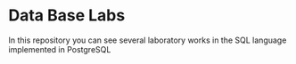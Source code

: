 # Data Base Labs    
  
In this repository you can see several laboratory works in the SQL language implemented in PostgreSQL 
  
 
 
